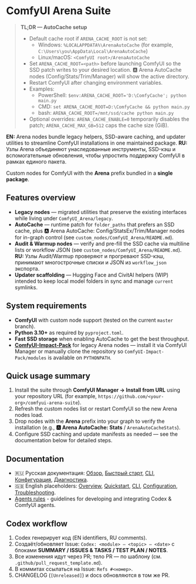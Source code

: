# ComfyUI Arena Suite

> **TL;DR — AutoCache setup**
> - Default cache root if `ARENA_CACHE_ROOT` is not set:
>   - Windows: `%LOCALAPPDATA%\ArenaAutoCache` (for example, `C:\Users\you\AppData\Local\ArenaAutoCache`)
>   - Linux/macOS: `<ComfyUI root>/ArenaAutoCache`
> - Set `ARENA_CACHE_ROOT=<path>` before launching ComfyUI so the SSD patch writes to your desired location. 🅰️ Arena AutoCache nodes (Config/Stats/Trim/Manager) will show the active directory.
> - Restart ComfyUI after changing environment variables.
> - Examples:
>   - PowerShell: `$env:ARENA_CACHE_ROOT='D:\ComfyCache'; python main.py`
>   - CMD: `set ARENA_CACHE_ROOT=D:\ComfyCache && python main.py`
>   - bash: `ARENA_CACHE_ROOT=/mnt/ssd/cache python main.py`
> - Optional overrides: `ARENA_CACHE_ENABLE=0` temporarily disables the patch; `ARENA_CACHE_MAX_GB=512` caps the cache size (GiB).

**EN:** Arena nodes bundle legacy helpers, SSD-aware caching, and updater utilities to streamline ComfyUI installations in one maintained package.
**RU:** Узлы Arena объединяют унаследованные инструменты, SSD-кэш и вспомогательные обновления, чтобы упростить поддержку ComfyUI в рамках единого пакета.

Custom nodes for ComfyUI with the **Arena** prefix bundled in a **single package**.

## Features overview
- **Legacy nodes** — migrated utilities that preserve the existing interfaces while living under `ComfyUI_Arena/legacy`.
- **AutoCache** — runtime patch for `folder_paths` that prefers an SSD cache, plus 🅰️ Arena AutoCache: Config/StatsEx/Trim/Manager nodes for in-graph control (see `custom_nodes/ComfyUI_Arena/README.md`).
- **Audit & Warmup nodes** — verify and pre-fill the SSD cache via multiline lists or workflow JSON (see `custom_nodes/ComfyUI_Arena/README.md`). **RU:** Узлы Audit/Warmup проверяют и прогревают SSD-кэш, принимают многострочные списки и JSON из `workflow_json` экспорта.
- **Updater scaffolding** — Hugging Face and CivitAI helpers (WIP) intended to keep local model folders in sync and manage `current` symlinks.

## System requirements
- **ComfyUI** with custom node support (tested on the current `master` branch).
- **Python 3.10+** as required by `pyproject.toml`.
- **Fast SSD storage** when enabling AutoCache to get the best throughput.
- **[ComfyUI-Impact-Pack](https://github.com/ltdrdata/ComfyUI-Impact-Pack)** for legacy Arena nodes — install it via ComfyUI Manager or manually clone the repository so `ComfyUI-Impact-Pack/modules` is available on `PYTHONPATH`.

## Quick usage summary
1. Install the suite through **ComfyUI Manager → Install from URL** using your repository URL (for example, `https://github.com/<your-org>/comfyui-arena-suite`).
2. Refresh the custom nodes list or restart ComfyUI so the new Arena nodes load.
3. Drop nodes with the **Arena** prefix into your graph to verify the installation (e.g., **🅰️ Arena AutoCache: Stats** / `ArenaAutoCacheStats`).
4. Configure SSD caching and update manifests as needed — see the documentation below for detailed steps.

## Documentation
- 🇷🇺 Русская документация: [Обзор](docs/ru/index.md), [Быстрый старт](docs/ru/quickstart.md), [CLI](docs/ru/cli.md), [Конфигурация](docs/ru/config.md), [Диагностика](docs/ru/troubleshooting.md).
- 🇬🇧 English placeholders: [Overview](docs/en/index.md), [Quickstart](docs/en/quickstart.md), [CLI](docs/en/cli.md), [Configuration](docs/en/config.md), [Troubleshooting](docs/en/troubleshooting.md).
- [Agents rules](AGENTS.md) - guidelines for developing and integrating Codex & ComfyUI agents.

## Codex workflow
1. Codex генерирует код (EN identifiers, RU comments).
2. Создаёт/обновляет Issue: `Codex: <module> — <topic> — <date>` с блоками **SUMMARY / ISSUES & TASKS / TEST PLAN / NOTES**.
3. Все изменения идут через PR; тело PR — по шаблону (см. `.github/pull_request_template.md`).
4. В коммитах ссылаться на Issue: `Refs #<номер>`.
5. CHANGELOG (`[Unreleased]`) и docs обновляются в том же PR.

